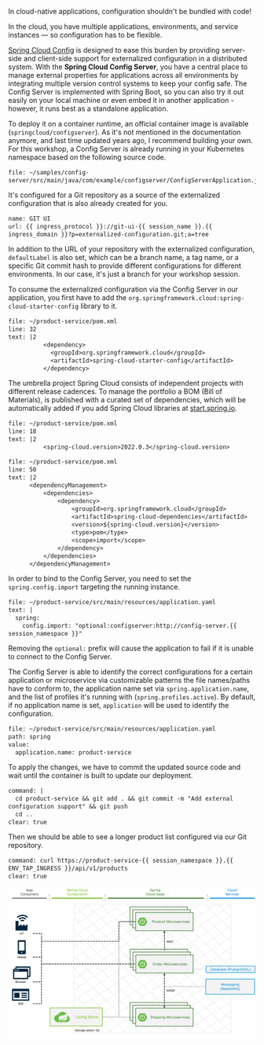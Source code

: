 In cloud-native applications, configuration shouldn't be bundled with code!

In the cloud, you have multiple applications, environments, and service instances — so configuration has to be flexible.

[Spring Cloud Config](https://docs.spring.io/spring-cloud-config/docs/current/reference/html/) is designed to ease this burden by providing server-side and client-side support for externalized configuration in a distributed system. 
With the **Spring Cloud Config Server**, you have a central place to manage external properties for applications across all environments by integrating multiple version control systems to keep your config safe.
The Config Server is implemented with Spring Boot, so you can also try it out easily on your local machine or even embed it in another application - however, it runs best as a standalone application.

To deploy it on a container runtime, an official container image is available (`springcloud/configserver`). As it's not mentioned in the documentation anymore, and last time updated years ago, I recommend building your own.
For this workshop, a Config Server is already running in your Kubernetes namespace based on the following source code.
```editor:open-file
file: ~/samples/config-server/src/main/java/com/example/configserver/ConfigServerApplication.java
```

It's configured for a Git repository as a source of the externalized configuration that is also already created for you.
```dashboard:reload-dashboard
name: GIT UI
url: {{ ingress_protocol }}://git-ui-{{ session_name }}.{{ ingress_domain }}?p=externalized-configuration.git;a=tree
```
In addition to the URL of your repository with the externalized configuration, `defaultLabel` is also set, which can be a branch name, a tag name, or a specific Git commit hash to provide different configurations for different environments. In our case, it's just a branch for your workshop session.

To consume the externalized configuration via the Config Server in our application, you first have to add the `org.springframework.cloud:spring-cloud-starter-config` library to it.
```editor:insert-lines-before-line
file: ~/product-service/pom.xml
line: 32
text: |2
          <dependency>
            <groupId>org.springframework.cloud</groupId>
            <artifactId>spring-cloud-starter-config</artifactId>
          </dependency>
```
The umbrella project Spring Cloud consists of independent projects with different release cadences. To manage the portfolio a BOM (Bill of Materials), is published with a curated set of dependencies, which will be automatically added if you add Spring Cloud libraries at [start.spring.io](https://start.spring.io).
```editor:insert-lines-before-line
file: ~/product-service/pom.xml
line: 18
text: |2
		  <spring-cloud.version>2022.0.3</spring-cloud.version>
```
```editor:insert-lines-before-line
file: ~/product-service/pom.xml
line: 50
text: |2
	  <dependencyManagement>
	  	  <dependencies>
			  <dependency>
				  <groupId>org.springframework.cloud</groupId>
				  <artifactId>spring-cloud-dependencies</artifactId>
				  <version>${spring-cloud.version}</version>
				  <type>pom</type>
				  <scope>import</scope>
			  </dependency>
		  </dependencies>
	  </dependencyManagement>
```

In order to bind to the Config Server, you need to set the `spring.config.import` targeting the running instance.
```editor:append-lines-to-file
file: ~/product-service/src/main/resources/application.yaml
text: |
  spring:
    config.import: "optional:configserver:http://config-server.{{ session_namespace }}"
```
Removing the `optional:` prefix will cause the application to fail if it is unable to connect to the Config Server.

The Config Server is able to identify the correct configurations for a certain application or microservice via customizable patterns the file names/paths have to conform to, the application name set via `spring.application.name`, and the list of profiles it's running with (`spring.profiles.active`).
By default, if no application name is set, `application` will be used to identify the configuration.
```editor:insert-value-into-yaml
file: ~/product-service/src/main/resources/application.yaml
path: spring
value:
  application.name: product-service
```

To apply the changes, we have to commit the updated source code and wait until the container is built to update our deployment.
```terminal:execute
command: |
  cd product-service && git add . && git commit -m "Add external configuration support" && git push
  cd ..
clear: true
```

Then we should be able to see a longer product list configured via our Git repository.
```terminal:execute
command: curl https://product-service-{{ session_namespace }}.{{ ENV_TAP_INGRESS }}/api/v1/products
clear: true
```

![Updated architecture with Configuration Service](../images/microservice-architecture-config.png)

